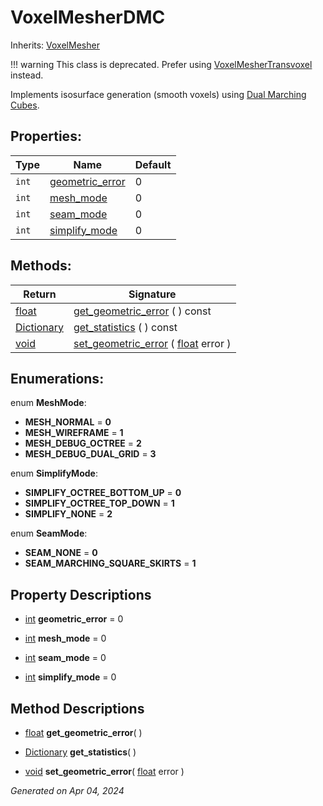 # VoxelMesherDMC

Inherits: [VoxelMesher](VoxelMesher.md)

!!! warning
    This class is deprecated. Prefer using [VoxelMesherTransvoxel](VoxelMesherTransvoxel.md) instead.

Implements isosurface generation (smooth voxels) using [Dual Marching Cubes](https://www.volume-gfx.com/volume-rendering/dual-marching-cubes/).

## Properties: 


Type   | Name                                   | Default 
------ | -------------------------------------- | --------
`int`  | [geometric_error](#i_geometric_error)  | 0       
`int`  | [mesh_mode](#i_mesh_mode)              | 0       
`int`  | [seam_mode](#i_seam_mode)              | 0       
`int`  | [simplify_mode](#i_simplify_mode)      | 0       
<p></p>

## Methods: 


Return                                                                              | Signature                                                                                                                         
----------------------------------------------------------------------------------- | ----------------------------------------------------------------------------------------------------------------------------------
[float](https://docs.godotengine.org/en/stable/classes/class_float.html)            | [get_geometric_error](#i_get_geometric_error) ( ) const                                                                           
[Dictionary](https://docs.godotengine.org/en/stable/classes/class_dictionary.html)  | [get_statistics](#i_get_statistics) ( ) const                                                                                     
[void](#)                                                                           | [set_geometric_error](#i_set_geometric_error) ( [float](https://docs.godotengine.org/en/stable/classes/class_float.html) error )  
<p></p>

## Enumerations: 

enum **MeshMode**: 

- <span id="i_MESH_NORMAL"></span>**MESH_NORMAL** = **0**
- <span id="i_MESH_WIREFRAME"></span>**MESH_WIREFRAME** = **1**
- <span id="i_MESH_DEBUG_OCTREE"></span>**MESH_DEBUG_OCTREE** = **2**
- <span id="i_MESH_DEBUG_DUAL_GRID"></span>**MESH_DEBUG_DUAL_GRID** = **3**

enum **SimplifyMode**: 

- <span id="i_SIMPLIFY_OCTREE_BOTTOM_UP"></span>**SIMPLIFY_OCTREE_BOTTOM_UP** = **0**
- <span id="i_SIMPLIFY_OCTREE_TOP_DOWN"></span>**SIMPLIFY_OCTREE_TOP_DOWN** = **1**
- <span id="i_SIMPLIFY_NONE"></span>**SIMPLIFY_NONE** = **2**

enum **SeamMode**: 

- <span id="i_SEAM_NONE"></span>**SEAM_NONE** = **0**
- <span id="i_SEAM_MARCHING_SQUARE_SKIRTS"></span>**SEAM_MARCHING_SQUARE_SKIRTS** = **1**


## Property Descriptions

- [int](https://docs.godotengine.org/en/stable/classes/class_int.html)<span id="i_geometric_error"></span> **geometric_error** = 0


- [int](https://docs.godotengine.org/en/stable/classes/class_int.html)<span id="i_mesh_mode"></span> **mesh_mode** = 0


- [int](https://docs.godotengine.org/en/stable/classes/class_int.html)<span id="i_seam_mode"></span> **seam_mode** = 0


- [int](https://docs.godotengine.org/en/stable/classes/class_int.html)<span id="i_simplify_mode"></span> **simplify_mode** = 0


## Method Descriptions

- [float](https://docs.godotengine.org/en/stable/classes/class_float.html)<span id="i_get_geometric_error"></span> **get_geometric_error**( ) 


- [Dictionary](https://docs.godotengine.org/en/stable/classes/class_dictionary.html)<span id="i_get_statistics"></span> **get_statistics**( ) 


- [void](#)<span id="i_set_geometric_error"></span> **set_geometric_error**( [float](https://docs.godotengine.org/en/stable/classes/class_float.html) error ) 


_Generated on Apr 04, 2024_
